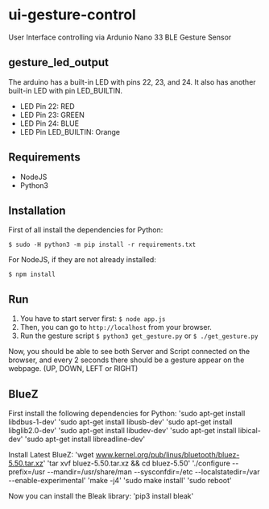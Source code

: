 # ui-gesture-control
User Interface controlling via Ardunio Nano 33 BLE Gesture Sensor

## gesture_led_output
The arduino has a built-in LED with pins 22, 23, and 24.  It also has another built-in LED with pin LED_BUILTIN.

* LED Pin 22: RED 
* LED Pin 23: GREEN
* LED Pin 24: BLUE 
* LED Pin LED_BUILTIN: Orange

## Requirements

- NodeJS
- Python3

## Installation

First of all install the dependencies for Python:

`$ sudo -H python3 -m pip install -r requirements.txt`

For NodeJS, if they are not already installed:

`$ npm install`

## Run

1. You have to start server first: `$ node app.js`
2. Then, you can go to `http://localhost` from your browser.
3. Run the gesture script `$ python3 get_gesture.py` or `$ ./get_gesture.py`

Now, you should be able to see both Server and Script connected on the browser, and every 2 seconds there should be a gesture appear on the webpage. (UP, DOWN, LEFT or RIGHT)


## BlueZ

First install the following dependencies for Python:
'sudo apt-get install libdbus-1-dev'
'sudo apt-get install libusb-dev'
'sudo apt-get install libglib2.0-dev'
'sudo apt-get install libudev-dev'
'sudo apt-get install libical-dev'
'sudo apt-get install libreadline-dev'

Install Latest BlueZ:
'wget www.kernel.org/pub/linus/bluetooth/bluez-5.50.tar.xz'
'tar xvf bluez-5.50.tar.xz && cd bluez-5.50'
'./configure --prefix=/usr --mandir=/usr/share/man --sysconfdir=/etc --localstatedir=/var --enable-experimental'
'make -j4'
'sudo make install'
'sudo reboot'

Now you can install the Bleak library:
'pip3 install bleak'
